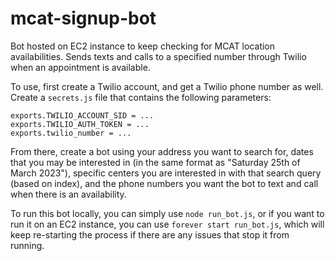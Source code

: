 # mcat-signup-bot
Bot hosted on EC2 instance to keep checking for MCAT location availabilities. Sends texts and calls to a specified number through Twilio when an appointment is available.

To use, first create a Twilio account, and get a Twilio phone number as well. Create a `secrets.js` file that contains the following parameters:
```
exports.TWILIO_ACCOUNT_SID = ...
exports.TWILIO_AUTH_TOKEN = ...
exports.twilio_number = ...
```

From there, create a bot using your address you want to search for, dates that you may be interested in (in the same format as "Saturday 25th of March 2023"), specific centers you are interested in with that search query (based on index), and the phone numbers you want the bot to text and call when there is an availability.

To run this bot locally, you can simply use `node run_bot.js`, or if you want to run it on an EC2 instance, you can use `forever start run_bot.js`, which will keep re-starting the process if there are any issues that stop it from running.
